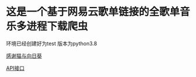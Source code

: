 # 这是一个基于网易云歌单链接的全歌单音乐多进程下载爬虫

环境已经创建好为test
版本为python3.8

[感谢猫与向日葵](https://imjad.cn/)

[API接口](https://api.imjad.cn/)